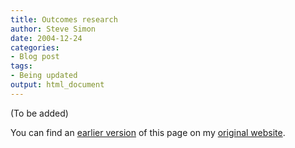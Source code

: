 ```yaml
---
title: Outcomes research
author: Steve Simon
date: 2004-12-24
categories:
- Blog post
tags:
- Being updated
output: html_document
---
```


(To be added)

<!---More--->

You can find an [earlier version](http://www.pmean.com/04/OutcomesResearch.html) of this page on my [original website](http://www.pmean.com/original_site.html).
